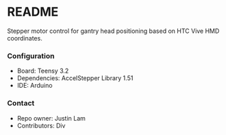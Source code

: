 # README #

Stepper motor control for gantry head positioning based on HTC Vive HMD coordinates.

### Configuration ###

* Board: Teensy 3.2 
* Dependencies: AccelStepper Library 1.51
* IDE: Arduino

### Contact ###

* Repo owner: Justin Lam
* Contributors: Div